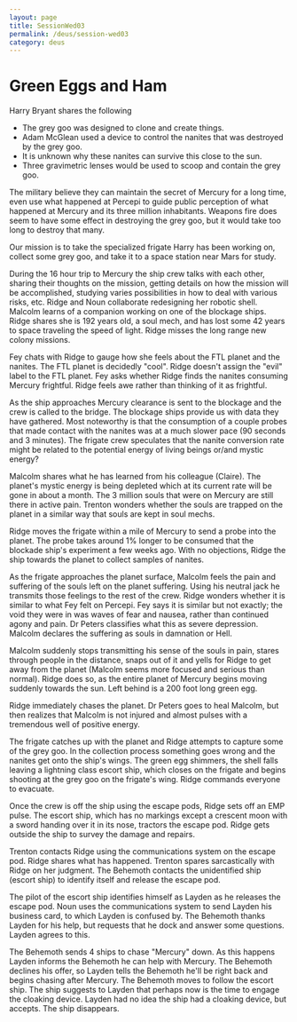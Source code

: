 ```yaml
---
layout: page
title: SessionWed03
permalink: /deus/session-wed03
category: deus
---
```

# Green Eggs and Ham

Harry Bryant shares the following
* The grey goo was designed to clone and create things.
* Adam McGlean used a device to control the nanites that was destroyed by the grey goo.
* It is unknown why these nanites can survive this close to the sun.
* Three gravimetric lenses would be used to scoop and contain the grey goo.

The military believe they can maintain the secret of Mercury for a long time, even use what happened at Percepi to guide public perception of what happened at Mercury and its three million inhabitants.  Weapons fire does seem to have some effect in destroying the grey goo, but it would take too long to destroy that many.

Our mission is to take the specialized frigate Harry has been working on, collect some grey goo, and take it to a space station near Mars for study.

During the 16 hour trip to Mercury the ship crew talks with each other, sharing their thoughts on the mission, getting details on how the mission will be accomplished, studying varies possibilities in how to deal with various risks, etc.  Ridge and Noun collaborate redesigning her robotic shell.  Malcolm learns of a companion working on one of the blockage ships.  Ridge shares she is 192 years old, a soul mech, and has lost some 42 years to space traveling the speed of light.  Ridge misses the long range new colony missions.

Fey chats with Ridge to gauge how she feels about the FTL planet and the nanites.  The FTL planet is decidedly "cool".  Ridge doesn't assign the "evil" label to the FTL planet.  Fey asks whether Ridge finds the nanites consuming Mercury frightful.  Ridge feels awe rather than thinking of it as frightful.

As the ship approaches Mercury clearance is sent to the blockage and the crew is called to the bridge.  The blockage ships provide us with data they have gathered.  Most noteworthy is that the consumption of a couple probes that made contact with the nanites was at a much slower pace (90 seconds and 3 minutes).   The frigate crew speculates that the nanite conversion rate might be related to the potential energy of living beings or/and mystic energy?

Malcolm shares what he has learned from his colleague (Claire).  The planet's mystic energy is being depleted which at its current rate will be gone in about a month.  The 3 million souls that were on Mercury are still there in active pain.   Trenton wonders whether the souls are trapped on the planet in a similar way that souls are kept in soul mechs.

Ridge moves the frigate within a mile of Mercury to send a probe into the planet.  The probe takes around 1% longer to be consumed that the blockade ship's experiment a few weeks ago.  With no objections, Ridge the ship towards the planet to collect samples of nanites.

As the frigate approaches the planet surface, Malcolm feels the pain and suffering of the souls left on the planet suffering.  Using his neutral jack he transmits those feelings to the rest of the crew.  Ridge wonders whether it is similar to what Fey felt on Percepi.  Fey says it is similar but not exactly; the void they were in was waves of fear and nausea, rather than continued agony and pain. Dr Peters classifies what this as severe depression.  Malcolm declares the suffering as souls in damnation or Hell.

Malcolm suddenly stops transmitting his sense of the souls in pain, stares through people in the distance, snaps out of it and yells for Ridge to get away from the planet (Malcolm seems more focused and serious than normal).  Ridge does so, as the entire planet of Mercury begins moving suddenly towards the sun.  Left behind is a 200 foot long green egg.

Ridge immediately chases the planet.  Dr Peters goes to heal Malcolm, but then realizes that Malcolm is not injured and almost pulses with a tremendous well of positive energy.

The frigate catches up with the planet and Ridge attempts to capture some of the grey goo.  In the collection process something goes wrong and the nanites get onto the ship's wings.  The green egg shimmers, the shell falls leaving a lightning class escort ship, which closes on the frigate and begins shooting at the grey goo on the frigate's wing.   Ridge commands everyone to evacuate.

Once the crew is off the ship using the escape pods, Ridge sets off an EMP pulse.  The escort ship, which has no markings except a crescent moon with a sword handing over it in its nose, tractors the escape pod.  Ridge gets outside the ship to survey the damage and repairs.

Trenton contacts Ridge using the communications system on the escape pod.  Ridge shares what has happened.  Trenton spares sarcastically with Ridge on her judgment.  The Behemoth contacts the unidentified ship (escort ship) to identify itself and release the escape pod.

The pilot of the escort ship identifies himself as Layden as he releases the escape pod.  Noun uses the communications system to send Layden his business card, to which Layden is confused by.  The Behemoth thanks Layden for his help, but requests that he dock and answer some questions.  Layden agrees to this.

The Behemoth sends 4 ships to chase "Mercury" down.  As this happens Layden informs the Behemoth he can help with Mercury.  The Behemoth declines his offer, so Layden tells the Behemoth he'll be right back and begins chasing after Mercury.  The Behemoth moves to follow the escort ship.  The ship suggests to Layden that perhaps now is the time to engage the cloaking device.  Layden had no idea the ship had a cloaking device, but accepts.  The ship disappears.
